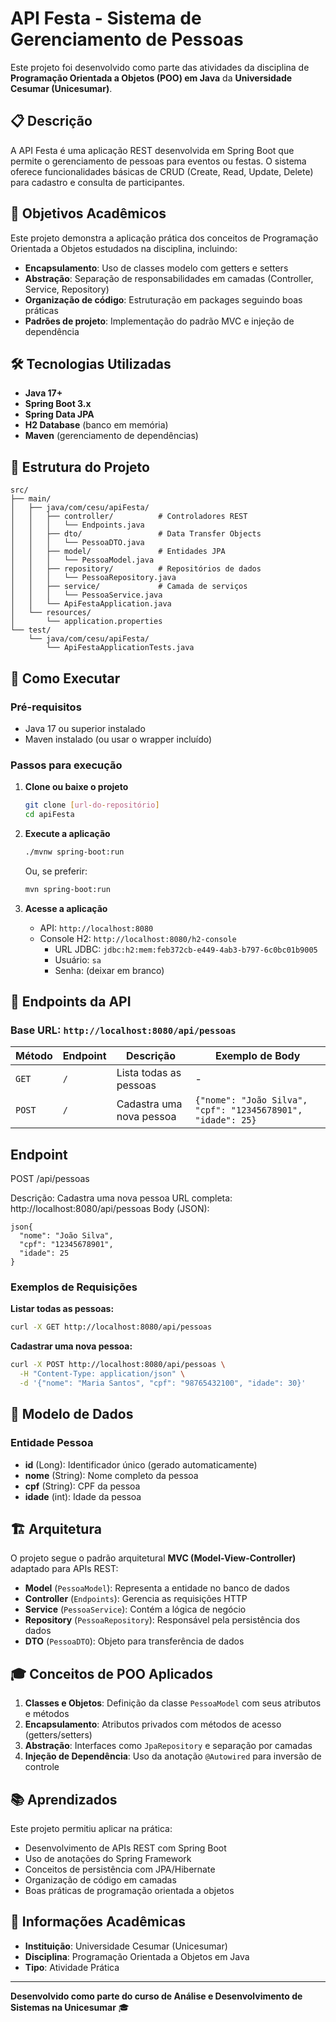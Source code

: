 # API Festa - Sistema de Gerenciamento de Pessoas

Este projeto foi desenvolvido como parte das atividades da disciplina de **Programação Orientada a Objetos (POO) em Java** da **Universidade Cesumar (Unicesumar)**.

## 📋 Descrição

A API Festa é uma aplicação REST desenvolvida em Spring Boot que permite o gerenciamento de pessoas para eventos ou festas. O sistema oferece funcionalidades básicas de CRUD (Create, Read, Update, Delete) para cadastro e consulta de participantes.

## 🎯 Objetivos Acadêmicos

Este projeto demonstra a aplicação prática dos conceitos de Programação Orientada a Objetos estudados na disciplina, incluindo:

- **Encapsulamento**: Uso de classes modelo com getters e setters
- **Abstração**: Separação de responsabilidades em camadas (Controller, Service, Repository)
- **Organização de código**: Estruturação em packages seguindo boas práticas
- **Padrões de projeto**: Implementação do padrão MVC e injeção de dependência

## 🛠️ Tecnologias Utilizadas

- **Java 17+**
- **Spring Boot 3.x**
- **Spring Data JPA**
- **H2 Database** (banco em memória)
- **Maven** (gerenciamento de dependências)

## 📁 Estrutura do Projeto

```
src/
├── main/
│   ├── java/com/cesu/apiFesta/
│   │   ├── controller/          # Controladores REST
│   │   │   └── Endpoints.java
│   │   ├── dto/                 # Data Transfer Objects
│   │   │   └── PessoaDTO.java
│   │   ├── model/               # Entidades JPA
│   │   │   └── PessoaModel.java
│   │   ├── repository/          # Repositórios de dados
│   │   │   └── PessoaRepository.java
│   │   ├── service/             # Camada de serviços
│   │   │   └── PessoaService.java
│   │   └── ApiFestaApplication.java
│   └── resources/
│       └── application.properties
└── test/
    └── java/com/cesu/apiFesta/
        └── ApiFestaApplicationTests.java
```

## 🚀 Como Executar

### Pré-requisitos
- Java 17 ou superior instalado
- Maven instalado (ou usar o wrapper incluído)

### Passos para execução

1. **Clone ou baixe o projeto**
   ```bash
   git clone [url-do-repositório]
   cd apiFesta
   ```

2. **Execute a aplicação**
   ```bash
   ./mvnw spring-boot:run
   ```
   
   Ou, se preferir:
   ```bash
   mvn spring-boot:run
   ```

3. **Acesse a aplicação**
   - API: `http://localhost:8080`
   - Console H2: `http://localhost:8080/h2-console`
     - URL JDBC: `jdbc:h2:mem:feb372cb-e449-4ab3-b797-6c0bc01b9005`
     - Usuário: `sa`
     - Senha: (deixar em branco)

## 📡 Endpoints da API

### Base URL: `http://localhost:8080/api/pessoas`

| Método | Endpoint | Descrição | Exemplo de Body |
|--------|----------|-----------|-----------------|
| `GET` | `/` | Lista todas as pessoas | - |
| `POST` | `/` | Cadastra uma nova pessoa | `{"nome": "João Silva", "cpf": "12345678901", "idade": 25}` |

## Endpoint
POST /api/pessoas

Descrição: Cadastra uma nova pessoa
URL completa: http://localhost:8080/api/pessoas
Body (JSON):
```
json{
  "nome": "João Silva",
  "cpf": "12345678901",
  "idade": 25
}
```

### Exemplos de Requisições

**Listar todas as pessoas:**
```bash
curl -X GET http://localhost:8080/api/pessoas
```

**Cadastrar uma nova pessoa:**
```bash
curl -X POST http://localhost:8080/api/pessoas \
  -H "Content-Type: application/json" \
  -d '{"nome": "Maria Santos", "cpf": "98765432100", "idade": 30}'
```

## 💾 Modelo de Dados

### Entidade Pessoa
- **id** (Long): Identificador único (gerado automaticamente)
- **nome** (String): Nome completo da pessoa
- **cpf** (String): CPF da pessoa
- **idade** (int): Idade da pessoa

## 🏗️ Arquitetura

O projeto segue o padrão arquitetural **MVC (Model-View-Controller)** adaptado para APIs REST:

- **Model** (`PessoaModel`): Representa a entidade no banco de dados
- **Controller** (`Endpoints`): Gerencia as requisições HTTP
- **Service** (`PessoaService`): Contém a lógica de negócio
- **Repository** (`PessoaRepository`): Responsável pela persistência dos dados
- **DTO** (`PessoaDTO`): Objeto para transferência de dados

## 🎓 Conceitos de POO Aplicados

1. **Classes e Objetos**: Definição da classe `PessoaModel` com seus atributos e métodos
2. **Encapsulamento**: Atributos privados com métodos de acesso (getters/setters)
3. **Abstração**: Interfaces como `JpaRepository` e separação por camadas
4. **Injeção de Dependência**: Uso da anotação `@Autowired` para inversão de controle

## 📚 Aprendizados

Este projeto permitiu aplicar na prática:
- Desenvolvimento de APIs REST com Spring Boot
- Uso de anotações do Spring Framework
- Conceitos de persistência com JPA/Hibernate
- Organização de código em camadas
- Boas práticas de programação orientada a objetos

## 🏫 Informações Acadêmicas

- **Instituição**: Universidade Cesumar (Unicesumar)
- **Disciplina**: Programação Orientada a Objetos em Java
- **Tipo**: Atividade Prática

---

**Desenvolvido como parte do curso de Análise e Desenvolvimento de Sistemas na Unicesumar** 🎓
